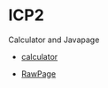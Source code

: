 # ICP2
Calculator and Javapage

* [calculator](ICP2-master/Calculator/Sources/index.html)

* [RawPage](ICP2-master/rwdtask/input.html)

